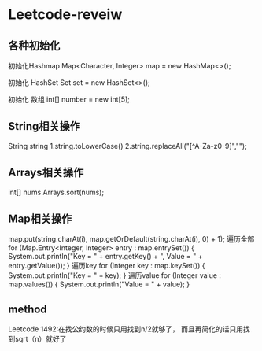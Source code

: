 # Leetcode-reveiw

## 各种初始化
初始化Hashmap
Map<Character, Integer> map = new HashMap<>();

初始化 HashSet
Set<Integer> set = new HashSet<>();

初始化 数组
int[] number = new int[5];

## String相关操作
String string
1.string.toLowerCase()
2.string.replaceAll("[^A-Za-z0-9]","");

## Arrays相关操作
int[] nums
Arrays.sort(nums);

## Map相关操作
 map.put(string.charAt(i), map.getOrDefault(string.charAt(i), 0) + 1);
遍历全部
for (Map.Entry<Integer, Integer> entry : map.entrySet()) {
			System.out.println("Key = " + entry.getKey() + ", Value = " + entry.getValue());
		}
遍历key
for (Integer key : map.keySet()) {
			System.out.println("Key = " + key);
		}
遍历value
for (Integer value : map.values()) {
			System.out.println("Value = " + value);
		}

## method
Leetcode 1492:在找公约数的时候只用找到n/2就够了， 而且再简化的话只用找到sqrt（n）就好了

